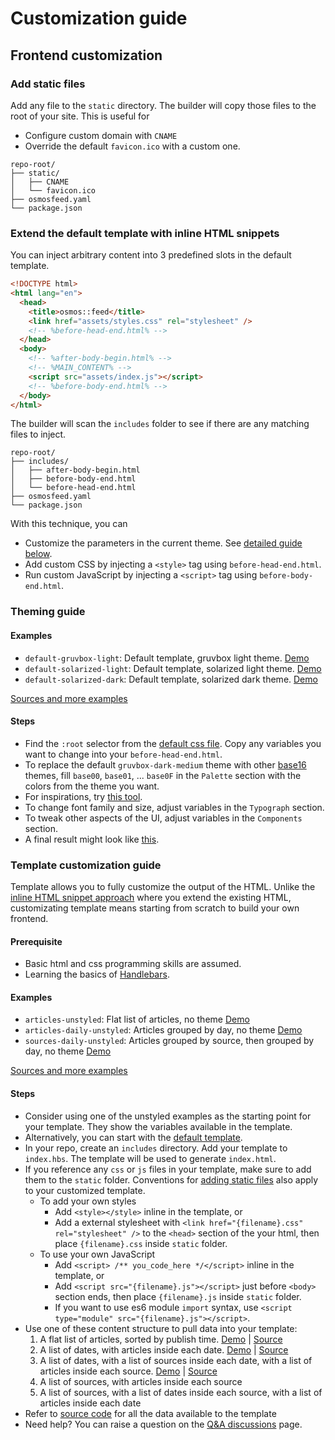 # Customization guide

## Frontend customization

### Add static files

Add any file to the `static` directory. The builder will copy those files to the root of your site. This is useful for

- Configure custom domain with `CNAME`
- Override the default `favicon.ico` with a custom one.

```
repo-root/
├── static/
│   ├── CNAME
│   └── favicon.ico
├── osmosfeed.yaml
└── package.json
```

### Extend the default template with inline HTML snippets

You can inject arbitrary content into 3 predefined slots in the default template.

```html
<!DOCTYPE html>
<html lang="en">
  <head>
    <title>osmos::feed</title>
    <link href="assets/styles.css" rel="stylesheet" />
    <!-- %before-head-end.html% -->
  </head>
  <body>
    <!-- %after-body-begin.html% -->
    <!-- %MAIN_CONTENT% -->
    <script src="assets/index.js"></script>
    <!-- %before-body-end.html% -->
  </body>
</html>
```

The builder will scan the `includes` folder to see if there are any matching files to inject.

```
repo-root/
├── includes/
│   ├── after-body-begin.html
│   ├── before-body-end.html
│   └── before-head-end.html
├── osmosfeed.yaml
└── package.json
```

With this technique, you can

- Customize the parameters in the current theme. See [detailed guide below](#theming-guide).
- Add custom CSS by injecting a `<style>` tag using `before-head-end.html`.
- Run custom JavaScript by injecting a `<script>` tag using `before-body-end.html`.

### Theming guide

#### Examples

- `default-gruvbox-light`: Default template, gruvbox light theme. [Demo](https://osmoscraft.github.io/osmosfeed-examples/default-gruvbox-light/)
- `default-solarized-light`: Default template, solarized light theme. [Demo](https://osmoscraft.github.io/osmosfeed-examples/default-solarized-light/)
- `default-solarized-dark`: Default template, solarized dark theme. [Demo](https://osmoscraft.github.io/osmosfeed-examples/default-solarized-dark/)

[Sources and more examples](https://github.com/osmoscraft/osmosfeed-examples)

#### Steps

- Find the `:root` selector from the [default css file](https://github.com/osmoscraft/osmosfeed/blob/v1.6.0/src/system-static/styles.css). Copy any variables you want to change into your `before-head-end.html`.
- To replace the default `gruvbox-dark-medium` theme with other [base16](https://github.com/chriskempson/base16) themes, fill `base00`, `base01`, ... `base0F` in the `Palette` section with the colors from the theme you want.
- For inspirations, try [this tool](https://terminal.sexy/).
- To change font family and size, adjust variables in the `Typograph` section.
- To tweak other aspects of the UI, adjust variables in the `Components` section.
- A final result might look like [this](https://github.com/osmoscraft/osmosfeed-examples/blob/main/examples/default-solarized-light/includes/before-head-end.html).

### Template customization guide

Template allows you to fully customize the output of the HTML. Unlike the [inline HTML snippet approach](extend-the-default-template-with-inline-html-snippets) where you extend the existing HTML, customizating template means starting from scratch to build your own frontend.

#### Prerequisite

- Basic html and css programming skills are assumed.
- Learning the basics of [Handlebars](https://handlebarsjs.com/guide/).

#### Examples

- `articles-unstyled`: Flat list of articles, no theme [Demo](https://osmoscraft.github.io/osmosfeed-examples/articles-unstyled/)
- `articles-daily-unstyled`: Articles grouped by day, no theme [Demo](https://osmoscraft.github.io/osmosfeed-examples/articles-daily-unstyled/)
- `sources-daily-unstyled`: Articles grouped by source, then grouped by day, no theme [Demo](https://osmoscraft.github.io/osmosfeed-examples/sources-daily-unstyled/)

[Sources and more examples](https://github.com/osmoscraft/osmosfeed-examples)

#### Steps

- Consider using one of the unstyled examples as the starting point for your template. They show the variables available in the template.
- Alternatively, you can start with the [default template](https://github.com/osmoscraft/osmosfeed/blob/master/src/system-templates/index.hbs).
- In your repo, create an `includes` directory. Add your template to `index.hbs`. The template will be used to generate `index.html`.
- If you reference any `css` or `js` files in your template, make sure to add them to the `static` folder. Conventions for [adding static files](#add-static-files) also apply to your customized template.
  - To add your own styles
    - Add `<style></style>` inline in the template, or
    - Add a external stylesheet with `<link href="{filename}.css" rel="stylesheet" />` to the `<head>` section of the your html, then place `{filename}.css` inside `static` folder.
  - To use your own JavaScript
    - Add `<script> /** you_code_here */</script>` inline in the template, or
    - Add `<script src="{filename}.js"></script>` just before `<body>` section ends, then place `{filename}.js` inside `static` folder.
    - If you want to use es6 module `import` syntax, use `<script type="module" src="{filename}.js"></script>`.
- Use one of these content structure to pull data into your template:
  1. A flat list of articles, sorted by publish time.  [Demo](https://osmoscraft.github.io/osmosfeed-examples/articles-unstyled/) | [Source](https://github.com/osmoscraft/osmosfeed-examples/blob/main/examples/articles-unstyled/includes/index.hbs)
  2. A list of dates, with articles inside each date. [Demo](https://osmoscraft.github.io/osmosfeed-examples/articles-daily-unstyled/) | [Source](https://github.com/osmoscraft/osmosfeed-examples/blob/main/examples/articles-daily-unstyled/includes/index.hbs)
  3. A list of dates, with a list of sources inside each date, with a list of articles inside each source. [Demo](https://osmoscraft.github.io/osmosfeed-examples/sources-daily-unstyled/) | [Source](https://github.com/osmoscraft/osmosfeed-examples/blob/main/examples/sources-daily-unstyled/includes/index.hbs)
  4. A list of sources, with articles inside each source
  5. A list of sources, with a list of dates inside each source, with a list of articles inside each date
- Refer to [source code](https://github.com/osmoscraft/osmosfeed/blob/master/src/lib/get-template-data.ts) for all the data available to the template
- Need help? You can raise a question on the [Q&A discussions](https://github.com/osmoscraft/osmosfeed/discussions/categories/q-a) page.

